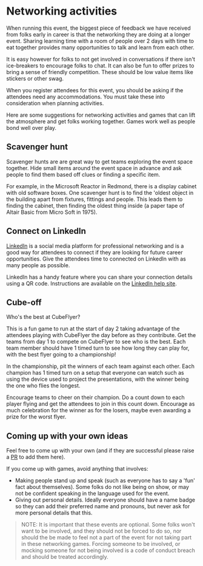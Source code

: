 # Networking activities

When running this event, the biggest piece of feedback we have received from folks early in career is that the networking they are doing at a longer event. Sharing learning time with a room of people over 2 days with time to eat together provides many opportunities to talk and learn from each other.

It is easy however for folks to not get involved in conversations if there isn't ice-breakers to encourage folks to chat. It can also be fun to offer prizes to bring a sense of friendly competition. These should be low value items like stickers or other swag.

When you register attendees for this event, you should be asking if the attendees need any accommodations. You must take these into consideration when planning activities.

Here are some suggestions for networking activities and games that can lift the atmosphere and get folks working together. Games work well as people bond well over play.

## Scavenger hunt

Scavenger hunts are are great way to get teams exploring the event space together. Hide small items around the event space in advance and ask people to find them based off clues or finding a specific item.

For example, in the Microsoft Reactor in Redmond, there is a display cabinet with old software boxes. One scavenger hunt is to find the 'oldest object in the building apart from fixtures, fittings and people. This leads them to finding the cabinet, then finding the oldest thing inside (a paper tape of Altair Basic from Micro Soft in 1975).

## Connect on LinkedIn

[LinkedIn](https://linkedin.com) is a social media platform for professional networking and is a good way for attendees to connect if they are looking for future career opportunities. Give the attendees time to connected on LinkedIn with as many people as possible.

LinkedIn has a handy feature where you can share your connection details using a QR code. Instructions are available on the [LinkedIn help site](https://www.linkedin.com/help/linkedin/answer/a525286/using-a-linkedin-qr-code-to-connect-with-members).

## Cube-off

Who's the best at CubeFlyer?

This is a fun game to run at the start of day 2 taking advantage of the attendees playing with CubeFlyer the day before as they contribute. Get the teams from day 1 to compete on CubeFlyer to see who is the best. Each team member should have 1 timed turn to see how long they can play for, with the best flyer going to a championship!

In the championship, pit the winners of each team against each other. Each champion has 1 timed turn on a setup that everyone can watch such as using the device used to project the presentations, with the winner being the one who flies the longest.

Encourage teams to cheer on their champion. Do a count down to each player flying and get the attendees to join in this count down. Encourage as much celebration for the winner as for the losers, maybe even awarding a prize for the worst flyer.

## Coming up with your own ideas

Feel free to come up with your own (and if they are successful please raise a [PR](https://github.com/open-source-bootcamp/bootcamp-guide/pulls) to add them here).

If you come up with games, avoid anything that involves:

* Making people stand up and speak (such as everyone has to say a 'fun' fact about themselves). Some folks do not like being on show, or may not be confident speaking in the language used for the event.
* Giving out personal details. Ideally everyone should have a name badge so they can add their preferred name and pronouns, but never ask for more personal details that this.

> NOTE: It is important that these events are optional. Some folks won't want to be involved, and they should not be forced to do so, nor should the be made to feel not a part of the event for not taking part in these networking games. Forcing someone to be involved, or mocking someone for not being involved is a code of conduct breach and should be treated accordingly.
